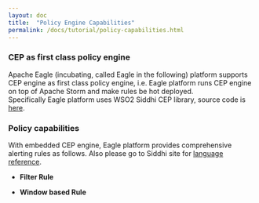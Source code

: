 ```yaml
---
layout: doc
title:  "Policy Engine Capabilities"
permalink: /docs/tutorial/policy-capabilities.html
---
```


### CEP as first class policy engine

Apache Eagle (incubating, called Eagle in the following) platform supports CEP engine as first class policy engine, i.e. Eagle platform runs CEP engine on top of Apache Storm and make rules be hot deployed.  
Specifically Eagle platform uses WSO2 Siddhi CEP library, source code is [here](https://github.com/wso2/siddhi). 

### Policy capabilities

With embedded CEP engine, Eagle platform provides comprehensive alerting rules as follows. Also please go to Siddhi site for [language reference](https://docs.wso2.com/display/CEP300/Introduction+to+Siddhi+Query+Language).

* **Filter Rule**

* **Window based Rule**
